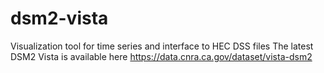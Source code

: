 # dsm2-vista
Visualization tool for time series and interface to HEC DSS files
The latest DSM2 Vista is available here https://data.cnra.ca.gov/dataset/vista-dsm2
